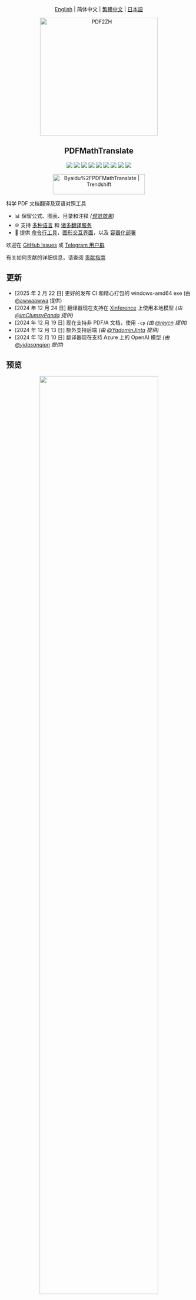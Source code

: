 <div align="center">

[English](../README.md) | 简体中文 | [繁體中文](README_zh-TW.md) | [日本語](README_ja-JP.md)

<img src="./images/banner.png" width="320px"  alt="PDF2ZH"/>  

<h2 id="title">PDFMathTranslate</h2>

<p>
  <!-- PyPI -->
  <a href="https://pypi.org/project/pdf2zh/">
    <img src="https://img.shields.io/pypi/v/pdf2zh"/></a>
  <a href="https://pepy.tech/projects/pdf2zh">
    <img src="https://static.pepy.tech/badge/pdf2zh"></a>
  <a href="https://hub.docker.com/repository/docker/byaidu/pdf2zh">
    <img src="https://img.shields.io/docker/pulls/byaidu/pdf2zh"></a>
  <!-- License -->
  <a href="./LICENSE">
    <img src="https://img.shields.io/github/license/Byaidu/PDFMathTranslate"/></a>
  <a href="https://huggingface.co/spaces/reycn/PDFMathTranslate-Docker">
    <img src="https://img.shields.io/badge/%F0%9F%A4%97-Online%20Demo-FF9E0D"/></a>
  <a href="https://www.modelscope.cn/studios/AI-ModelScope/PDFMathTranslate">
    <img src="https://img.shields.io/badge/ModelScope-Demo-blue"></a>
  <a href="https://github.com/Byaidu/PDFMathTranslate/pulls">
    <img src="https://img.shields.io/badge/contributions-welcome-green"/></a>
  <a href="https://gitcode.com/Byaidu/PDFMathTranslate/overview">
    <img src="https://gitcode.com/Byaidu/PDFMathTranslate/star/badge.svg"></a>
  <a href="https://t.me/+Z9_SgnxmsmA5NzBl">
    <img src="https://img.shields.io/badge/Telegram-2CA5E0?style=flat-squeare&logo=telegram&logoColor=white"/></a>
</p>

<a href="https://trendshift.io/repositories/12424" target="_blank"><img src="https://trendshift.io/api/badge/repositories/12424" alt="Byaidu%2FPDFMathTranslate | Trendshift" style="width: 250px; height: 55px;" width="250" height="55"/></a>

</div>

科学 PDF 文档翻译及双语对照工具

- 📊 保留公式、图表、目录和注释 *([预览效果](#preview))*
- 🌐 支持 [多种语言](#language) 和 [诸多翻译服务](#services)
- 🤖 提供 [命令行工具](#usage)，[图形交互界面](#gui)，以及 [容器化部署](#docker)

欢迎在 [GitHub Issues](https://github.com/Byaidu/PDFMathTranslate/issues) 或 [Telegram 用户群](https://t.me/+Z9_SgnxmsmA5NzBl)

有关如何贡献的详细信息，请查阅 [贡献指南](https://github.com/Byaidu/PDFMathTranslate/wiki/Contribution-Guide---%E8%B4%A1%E7%8C%AE%E6%8C%87%E5%8D%97)

<h2 id="updates">更新</h2>

- [2025 年 2 月 22 日] 更好的发布 CI 和精心打包的 windows-amd64 exe (由 [@awwaawwa](https://github.com/awwaawwa) 提供)
- [2024 年 12 月 24 日] 翻译器现在支持在 [Xinference](https://github.com/xorbitsai/inference) 上使用本地模型 _(由 [@imClumsyPanda](https://github.com/imClumsyPanda) 提供)_
- [2024 年 12 月 19 日] 现在支持非 PDF/A 文档，使用 `-cp` _(由 [@reycn](https://github.com/reycn) 提供)_
- [2024 年 12 月 13 日] 额外支持后端 _(由 [@YadominJinta](https://github.com/YadominJinta) 提供)_
- [2024 年 12 月 10 日] 翻译器现在支持 Azure 上的 OpenAI 模型 _(由 [@yidasanqian](https://github.com/yidasanqian) 提供)_

<h2 id="preview">预览</h2>
<div align="center">
<img src="./images/preview.gif" width="80%"/>
</div>

<h2 id="demo">在线演示 🌟</h2>

<h2 id="demo">在线服务 🌟</h2>

您可以通过以下演示尝试我们的应用程序：

- [公共免费服务](https://pdf2zh.com/) 在线使用，无需安装 _(推荐)_。
- [沉浸式翻译 - BabelDOC](https://app.immersivetranslate.com/babel-doc/) 每月免费 1000 页 _(推荐)_
- [在 HuggingFace 上托管的演示](https://huggingface.co/spaces/reycn/PDFMathTranslate-Docker)
- [在 ModelScope 上托管的演示](https://www.modelscope.cn/studios/AI-ModelScope/PDFMathTranslate) 无需安装。

请注意演示的计算资源有限，请避免滥用它们。
<h2 id="install">安装和使用</h2>

### 方法

针对不同的使用案例，我们提供不同的方法来使用我们的程序：

<details open>
  <summary>1. UV 安装</summary>

1. 安装 Python (3.10 <= 版本 <= 3.12)
2. 安装我们的包：

   ```bash
   pip install uv
   uv tool install --python 3.12 pdf2zh
   ```

3. 执行翻译，文件生成在 [当前工作目录](https://chatgpt.com/share/6745ed36-9acc-800e-8a90-59204bd13444)：

   ```bash
   pdf2zh document.pdf
   ```

</details>

<details>
  <summary>2. Windows exe</summary>

1. 从 [发布页面](https://github.com/Byaidu/PDFMathTranslate/releases) 下载 pdf2zh-version-win64.zip

2. 解压缩并双击 `pdf2zh.exe` 运行。

</details>

<details>
  <summary>3. 图形用户界面</summary>
1. 安装 Python (3.10 <= 版本 <= 3.12)
2. 安装我们的包：

```bash
pip install pdf2zh
```

3. 在浏览器中开始使用：

   ```bash
   pdf2zh -i
   ```

4. 如果您的浏览器没有自动启动，请访问

   ```bash
   http://localhost:7860/
   ```

   <img src="./docs/images/gui.gif" width="500"/>

有关更多详细信息，请参阅 [GUI 文档](./docs/README_GUI.md)。

</details>

<details>
  <summary>4. Docker</summary>

1. 拉取并运行：

   ```bash
   docker pull byaidu/pdf2zh
   docker run -d -p 7860:7860 byaidu/pdf2zh
   ```

2. 在浏览器中打开:

   ```
   http://localhost:7860/
   ```

对于云服务上的 docker 部署:

<div>
<a href="https://www.heroku.com/deploy?template=https://github.com/Byaidu/PDFMathTranslate">
  <img src="https://www.herokucdn.com/deploy/button.svg" alt="部署" height="26"></a>
<a href="https://render.com/deploy">
  <img src="https://render.com/images/deploy-to-render-button.svg" alt="部署到Koyeb" height="26"></a>
<a href="https://zeabur.com/templates/5FQIGX?referralCode=reycn">
  <img src="https://zeabur.com/button.svg" alt="在Zeabur上部署" height="26"></a>
<a href="https://app.koyeb.com/deploy?type=git&builder=buildpack&repository=github.com/Byaidu/PDFMathTranslate&branch=main&name=pdf-math-translate">
  <img src="https://www.koyeb.com/static/images/deploy/button.svg" alt="部署到Koyeb" height="26"></a>
</div>

</details>

<details>
  <summary>5. Zotero 插件</summary>

有关更多细节，请参见 [Zotero PDF2zh](https://github.com/guaguastandup/zotero-pdf2zh)。

</details>

<details>
  <summary>6. 命令行</summary>

1. 已安装Python（3.10 <= 版本 <= 3.12）
2. 安装我们的包:

   ```bash
   pip install pdf2zh
   ```

3. 执行翻译，文件生成在 [当前工作目录](https://chatgpt.com/share/6745ed36-9acc-800e-8a90-59204bd13444):

   ```bash
   pdf2zh document.pdf
   ```

</details>

> [!TIP]
>
> - 如果你使用Windows并在下载后无法打开文件，请安装 [vc_redist.x64.exe](https://aka.ms/vs/17/release/vc_redist.x64.exe) 并重试。
>
> - 如果你无法访问Docker Hub，请尝试在 [GitHub容器注册中心](https://github.com/Byaidu/PDFMathTranslate/pkgs/container/pdfmathtranslate) 上使用该镜像。
> ```bash
> docker pull ghcr.io/byaidu/pdfmathtranslate
> docker run -d -p 7860:7860 ghcr.io/byaidu/pdfmathtranslate
> ```

### 无法安装？

当前程序在工作前需要一个AI模型(`wybxc/DocLayout-YOLO-DocStructBench-onnx`)，一些用户由于网络问题无法下载。如果你在下载此模型时遇到问题，我们提供以下环境变量的解决方法:

```shell
set HF_ENDPOINT=https://hf-mirror.com
```

对于 PowerShell 用户：

```shell
$env:HF_ENDPOINT = https://hf-mirror.com
```

如果此解决方案对您无效或您遇到其他问题，请参阅 [常见问题解答](https://github.com/Byaidu/PDFMathTranslate/wiki#-faq--%E5%B8%B8%E8%A7%81%E9%97%AE%E9%A2%98)。


<h2 id="usage">高级选项</h2>

在命令行中执行翻译命令，在当前工作目录下生成译文文档 `example-mono.pdf` 和双语对照文档 `example-dual.pdf`，默认使用 Google 翻译服务，更多支持的服务在[这里](https://github.com/Byaidu/PDFMathTranslate/blob/main/docs/ADVANCED.md#services))。

<img src="./images/cmd.explained.png" width="580px"  alt="cmd"/>  

在下表中，我们列出了所有高级选项供参考：

| 选项         | 功能                                                                                                          | 示例                                           |
| ------------ | ------------------------------------------------------------------------------------------------------------- | ---------------------------------------------- |
| files        | 本地文件                                                                                                     | `pdf2zh ~/local.pdf`                           |
| links        | 在线文件                                                                                                     | `pdf2zh http://arxiv.org/paper.pdf`            |
| `-i`         | [进入 GUI](#gui)                                                                                            | `pdf2zh -i`                                    |
| `-p`         | [部分文档翻译](https://github.com/Byaidu/PDFMathTranslate/blob/main/docs/ADVANCED.md#partial)                | `pdf2zh example.pdf -p 1`                      |
| `-li`        | [源语言](https://github.com/Byaidu/PDFMathTranslate/blob/main/docs/ADVANCED.md#languages)                    | `pdf2zh example.pdf -li en`                    |
| `-lo`        | [目标语言](https://github.com/Byaidu/PDFMathTranslate/blob/main/docs/ADVANCED.md#languages)                  | `pdf2zh example.pdf -lo zh`                    |
| `-s`         | [翻译服务](https://github.com/Byaidu/PDFMathTranslate/blob/main/docs/ADVANCED.md#services)                   | `pdf2zh example.pdf -s deepl`                  |
| `-t`         | [多线程](https://github.com/Byaidu/PDFMathTranslate/blob/main/docs/ADVANCED.md#threads)                      | `pdf2zh example.pdf -t 1`                      |
| `-o`         | 输出目录                                                                                                     | `pdf2zh example.pdf -o output`                 |
| `-f`, `-c`   | [异常](https://github.com/Byaidu/PDFMathTranslate/blob/main/docs/ADVANCED.md#exceptions)                     | `pdf2zh example.pdf -f "(MS.*)"`               |
| `-cp`        | 兼容模式                                                                                                     | `pdf2zh example.pdf --compatible`              |
| `--share`    | 公开链接                                                                                                     | `pdf2zh -i --share`                            |
| `--authorized` | [授权](https://github.com/Byaidu/PDFMathTranslate/blob/main/docs/ADVANCED.md#auth)                         | `pdf2zh -i --authorized users.txt [auth.html]` |
| `--prompt`   | [自定义提示](https://github.com/Byaidu/PDFMathTranslate/blob/main/docs/ADVANCED.md#prompt)                   | `pdf2zh --prompt [prompt.txt]`                 |
| `--onnx`     | [使用自定义 DocLayout-YOLO ONNX 模型]                                                                        | `pdf2zh --onnx [onnx/model/path]`              |
| `--serverport` | [使用自定义 WebUI 端口]                                                                                    | `pdf2zh --serverport 7860`                     |
| `--dir`      | [批量翻译]                                                                                                   | `pdf2zh --dir /path/to/translate/`             |
| `--config`   | [配置文件](https://github.com/Byaidu/PDFMathTranslate/blob/main/docs/ADVANCED.md#cofig)                       | `pdf2zh --config /path/to/config/config.json`  |
| `--serverport` | [自定义 gradio 服务器端口]                                                                                 | `pdf2zh --serverport 7860`                     |
| `--babeldoc`| 使用实验性后端 [BabelDOC](https://funstory-ai.github.io/BabelDOC/) 翻译 |`pdf2zh --babeldoc` -s openai example.pdf|
有关详细说明，请参阅我们的文档 [高级用法](./docs/ADVANCED.md)，以获取每个选项的完整列表。

<h2 id="downstream">二次开发 (API)</h2>

对于下游应用程序，请参阅我们的文档 [API 详细信息](./docs/APIS.md)，以获取更多信息：
- [Python API](./docs/APIS.md#api-python)，如何在其他 Python 程序中使用该程序
- [HTTP API](./docs/APIS.md#api-http)，如何与已安装该程序的服务器进行通信

<h2 id="todo">待办事项</h2>

- [ ] 使用基于 DocLayNet 的模型解析布局，[PaddleX](https://github.com/PaddlePaddle/PaddleX/blob/17cc27ac3842e7880ca4aad92358d3ef8555429a/paddlex/repo_apis/PaddleDetection_api/object_det/official_categories.py#L81)，[PaperMage](https://github.com/allenai/papermage/blob/9cd4bb48cbedab45d0f7a455711438f1632abebe/README.md?plain=1#L102)，[SAM2](https://github.com/facebookresearch/sam2)

- [ ] 修复页面旋转、目录、列表格式

- [ ] 修复旧论文中的像素公式

- [ ] 异步重试，除了 KeyboardInterrupt

- [ ] 针对西方语言的 Knuth–Plass 算法

- [ ] 支持非 PDF/A 文件

- [ ] [Zotero](https://github.com/zotero/zotero) 和 [Obsidian](https://github.com/obsidianmd/obsidian-releases) 的插件

<h2 id="acknowledgement">致谢</h2>

- [Immersive Translation](https://immersivetranslate.com) 为此项目的活跃贡献者提供每月的专业会员兑换码，详细信息请查看：[CONTRIBUTOR_REWARD.md](https://github.com/funstory-ai/BabelDOC/blob/main/docs/CONTRIBUTOR_REWARD.md)

- 文档合并：[PyMuPDF](https://github.com/pymupdf/PyMuPDF)

- 文档解析：[Pdfminer.six](https://github.com/pdfminer/pdfminer.six)

- 文档提取：[MinerU](https://github.com/opendatalab/MinerU)

- 文档预览：[Gradio PDF](https://github.com/freddyaboulton/gradio-pdf)

- 多线程翻译：[MathTranslate](https://github.com/SUSYUSTC/MathTranslate)

- 布局解析：[DocLayout-YOLO](https://github.com/opendatalab/DocLayout-YOLO)

- 文档标准：[PDF Explained](https://zxyle.github.io/PDF-Explained/)，[PDF Cheat Sheets](https://pdfa.org/resource/pdf-cheat-sheets/)

- 多语言字体：[Go Noto Universal](https://github.com/satbyy/go-noto-universal)

<h2 id="contrib">贡献者</h2>

<a href="https://github.com/Byaidu/PDFMathTranslate/graphs/contributors">
  <img src="https://opencollective.com/PDFMathTranslate/contributors.svg?width=890&button=false" />
</a>

![Alt](https://repobeats.axiom.co/api/embed/dfa7583da5332a11468d686fbd29b92320a6a869.svg "Repobeats analytics image")

<h2 id="star_hist">星标历史</h2>

<a href="https://star-history.com/#Byaidu/PDFMathTranslate&Date">
 <picture>
   <source media="(prefers-color-scheme: dark)" srcset="https://api.star-history.com/svg?repos=Byaidu/PDFMathTranslate&type=Date&theme=dark" />
   <source media="(prefers-color-scheme: light)" srcset="https://api.star-history.com/svg?repos=Byaidu/PDFMathTranslate&type=Date" />
   <img alt="星标历史图表" src="https://api.star-history.com/svg?repos=Byaidu/PDFMathTranslate&type=Date"/>
 </picture>
</a>
